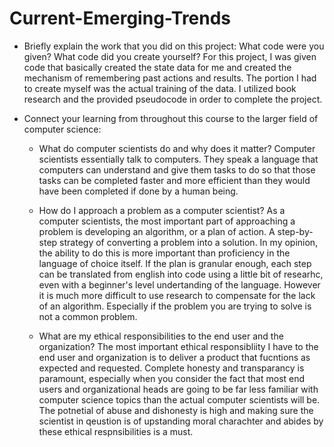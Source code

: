 # Current-Emerging-Trends

- Briefly explain the work that you did on this project: What code were you given? What code did you create yourself?
For this project, I was given code that basically created the state data for me and created the mechanism of remembering past actions and results.  The portion I had to create myself was the actual training of the data.  I utilized book research and the provided pseudocode in order to complete the project.  

- Connect your learning from throughout this course to the larger field of computer science:
  - What do computer scientists do and why does it matter?
  Computer scientists essentially talk to computers.  They speak a language that computers can understand and give them tasks to do so that those tasks can be completed faster and more efficient than they would have been completed if done by a human being.  
  
  - How do I approach a problem as a computer scientist?
  As a computer scientists, the most important part of approaching a problem is developing an algorithm, or a plan of action.  A step-by-step strategy of converting a problem into a solution.  In my opinion, the ability to do this is more important than proficiency in the language of choice itself.  If the plan is granular enough, each step can be translated from english into code using a little bit of researhc, even with a beginner's level undertanding of the language.  However it is much more difficult to use research to compensate for the lack of an algorithm.  Especially if the problem you are trying to solve is not a common problem. 
  
  - What are my ethical responsibilities to the end user and the organization?
  The most important ethical responsibliity I have to the end user and organization is to deliver a product that fucntions as expected and requested.  Complete honesty and transparancy is paramount, especially when you consider the fact that most end users and organizational heads are going to be far less familiar with computer science topics than the actual computer scientists will be.  The potnetial of abuse and dishonesty is high and making sure the scientist in qeustion is of upstanding moral charachter and abides by these ethical respnsibilities is a must.  
